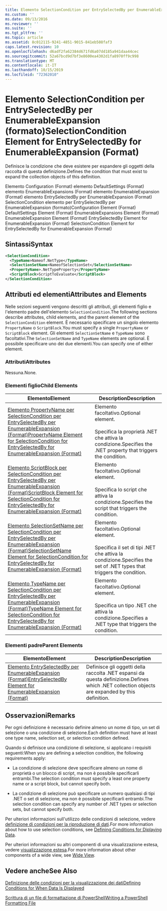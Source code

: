 ```yaml
---
title: Elemento SelectionCondition per EntrySelectedBy per EnumerableExpansion (Format) | Microsoft Docs
ms.custom: ''
ms.date: 09/13/2016
ms.reviewer: ''
ms.suite: ''
ms.tgt_pltfrm: ''
ms.topic: article
ms.assetid: 8c012115-9241-4851-9015-841eb508faf3
caps.latest.revision: 10
ms.openlocfilehash: d6adf2fa62384d671fd6a07dd185a941daa44cec
ms.sourcegitcommit: 52a67bcd9d7bf3e8600ea4302d1fa8970ff9c998
ms.translationtype: MT
ms.contentlocale: it-IT
ms.lasthandoff: 10/15/2019
ms.locfileid: "72362010"
---
```

# <a name="selectioncondition-element-for-entryselectedby-for-enumerableexpansion-format"></a><span data-ttu-id="9c826-102">Elemento SelectionCondition per EntrySelectedBy per EnumerableExpansion (formato)</span><span class="sxs-lookup"><span data-stu-id="9c826-102">SelectionCondition Element for EntrySelectedBy for EnumerableExpansion (Format)</span></span>

<span data-ttu-id="9c826-103">Definisce la condizione che deve esistere per espandere gli oggetti della raccolta di questa definizione.</span><span class="sxs-lookup"><span data-stu-id="9c826-103">Defines the condition that must exist to expand the collection objects of this definition.</span></span>

<span data-ttu-id="9c826-104">Elemento Configuration (Format) elemento DefaultSettings (Format) elemento EnumerableExpansions (Format) elemento EnumerableExpansion (Format) elemento EntrySelectedBy per EnumerableExpansion (Format) SelectionCondition elemento per EntrySelectedBy per EnumerableExpansion (formato)</span><span class="sxs-lookup"><span data-stu-id="9c826-104">Configuration Element (Format) DefaultSettings Element (Format) EnumerableExpansions Element (Format) EnumerableExpansion Element (Format) EntrySelectedBy Element for EnumerableExpansion (Format) SelectionCondition Element for EntrySelectedBy for EnumerableExpansion (Format)</span></span>

## <a name="syntax"></a><span data-ttu-id="9c826-105">Sintassi</span><span class="sxs-lookup"><span data-stu-id="9c826-105">Syntax</span></span>

```xml
<SelectionCondition>
  <TypeName>Nameof.NetType</TypeName>
  <SelectionSetName>NameofSelectionSet</SelectionSetName>
  <PropertyName>.NetTypeProperty</PropertyName>
  <ScriptBlock>ScriptToEvaluate</ScriptBlock>
</SelectionCondition>
```

## <a name="attributes-and-elements"></a><span data-ttu-id="9c826-106">Attributi ed elementi</span><span class="sxs-lookup"><span data-stu-id="9c826-106">Attributes and Elements</span></span>

<span data-ttu-id="9c826-107">Nelle sezioni seguenti vengono descritti gli attributi, gli elementi figlio e l'elemento padre dell'elemento `SelectionCondition`.</span><span class="sxs-lookup"><span data-stu-id="9c826-107">The following sections describe attributes, child elements, and the parent element of the `SelectionCondition` element.</span></span> <span data-ttu-id="9c826-108">È necessario specificare un singolo elemento `PropertyName` o `ScriptBlock`.</span><span class="sxs-lookup"><span data-stu-id="9c826-108">You must specify a single `PropertyName` or `ScriptBlock` element.</span></span> <span data-ttu-id="9c826-109">Gli elementi `SelectionSetName` e `TypeName` sono facoltativi.</span><span class="sxs-lookup"><span data-stu-id="9c826-109">The `SelectionSetName` and `TypeName` elements are optional.</span></span> <span data-ttu-id="9c826-110">È possibile specificare uno dei due elementi.</span><span class="sxs-lookup"><span data-stu-id="9c826-110">You can specify one of either element.</span></span>

### <a name="attributes"></a><span data-ttu-id="9c826-111">Attributi</span><span class="sxs-lookup"><span data-stu-id="9c826-111">Attributes</span></span>

<span data-ttu-id="9c826-112">Nessuna.</span><span class="sxs-lookup"><span data-stu-id="9c826-112">None.</span></span>

### <a name="child-elements"></a><span data-ttu-id="9c826-113">Elementi figlio</span><span class="sxs-lookup"><span data-stu-id="9c826-113">Child Elements</span></span>

|<span data-ttu-id="9c826-114">Elemento</span><span class="sxs-lookup"><span data-stu-id="9c826-114">Element</span></span>|<span data-ttu-id="9c826-115">Description</span><span class="sxs-lookup"><span data-stu-id="9c826-115">Description</span></span>|
|-------------|-----------------|
|[<span data-ttu-id="9c826-116">Elemento PropertyName per SelectionCondition per EntrySelectedBy per EnumerableExpansion (Format)</span><span class="sxs-lookup"><span data-stu-id="9c826-116">PropertyName Element for SelectionCondition for EntrySelectedBy for EnumerableExpansion (Format)</span></span>](./propertyname-element-for-selectioncondition-for-entryselectedby-for-enumerableexpansion-format.md)|<span data-ttu-id="9c826-117">Elemento facoltativo.</span><span class="sxs-lookup"><span data-stu-id="9c826-117">Optional element.</span></span><br /><br /> <span data-ttu-id="9c826-118">Specifica la proprietà .NET che attiva la condizione.</span><span class="sxs-lookup"><span data-stu-id="9c826-118">Specifies the .NET property that triggers the condition.</span></span>|
|[<span data-ttu-id="9c826-119">Elemento ScriptBlock per SelectionCondition per EntrySelectedBy per EnumerableExpansion (Format)</span><span class="sxs-lookup"><span data-stu-id="9c826-119">ScriptBlock Element for SelectionCondition for EntrySelectedBy for EnumerableExpansion (Format)</span></span>](./scriptblock-element-for-selectioncondition-for-entryselectedby-for-enumerableexpansion-format.md)|<span data-ttu-id="9c826-120">Elemento facoltativo.</span><span class="sxs-lookup"><span data-stu-id="9c826-120">Optional element.</span></span><br /><br /> <span data-ttu-id="9c826-121">Specifica lo script che attiva la condizione.</span><span class="sxs-lookup"><span data-stu-id="9c826-121">Specifies the script that triggers the condition.</span></span>|
|[<span data-ttu-id="9c826-122">Elemento SelectionSetName per SelectionCondition per EntrySelectedBy per EnumerableExpansion (Format)</span><span class="sxs-lookup"><span data-stu-id="9c826-122">SelectionSetName Element for SelectionCondition for EntrySelectedBy for EnumerableExpansion (Format)</span></span>](./selectionsetname-element-for-selectioncondition-for-entryselectedby-for-enumerableexpansion-format.md)|<span data-ttu-id="9c826-123">Elemento facoltativo.</span><span class="sxs-lookup"><span data-stu-id="9c826-123">Optional element.</span></span><br /><br /> <span data-ttu-id="9c826-124">Specifica il set di tipi .NET che attiva la condizione.</span><span class="sxs-lookup"><span data-stu-id="9c826-124">Specifies the set of .NET types that triggers the condition.</span></span>|
|[<span data-ttu-id="9c826-125">Elemento TypeName per SelectionCondition per EntrySelectedBy per EnumerableExpansion (Format)</span><span class="sxs-lookup"><span data-stu-id="9c826-125">TypeName Element for SelectionCondition for EntrySelectedBy for EnumerableExpansion (Format)</span></span>](./typename-element-for-selectioncondition-for-entryselectedby-for-enumerableexpansion-format.md)|<span data-ttu-id="9c826-126">Elemento facoltativo.</span><span class="sxs-lookup"><span data-stu-id="9c826-126">Optional element.</span></span><br /><br /> <span data-ttu-id="9c826-127">Specifica un tipo .NET che attiva la condizione.</span><span class="sxs-lookup"><span data-stu-id="9c826-127">Specifies a .NET type that triggers the condition.</span></span>|

### <a name="parent-elements"></a><span data-ttu-id="9c826-128">Elementi padre</span><span class="sxs-lookup"><span data-stu-id="9c826-128">Parent Elements</span></span>

|<span data-ttu-id="9c826-129">Elemento</span><span class="sxs-lookup"><span data-stu-id="9c826-129">Element</span></span>|<span data-ttu-id="9c826-130">Description</span><span class="sxs-lookup"><span data-stu-id="9c826-130">Description</span></span>|
|-------------|-----------------|
|[<span data-ttu-id="9c826-131">Elemento EntrySelectedBy per EnumerableExpansion (Format)</span><span class="sxs-lookup"><span data-stu-id="9c826-131">EntrySelectedBy Element for EnumerableExpansion (Format)</span></span>](./entryselectedby-element-for-enumerableexpansion-format.md)|<span data-ttu-id="9c826-132">Definisce gli oggetti della raccolta .NET espansi da questa definizione.</span><span class="sxs-lookup"><span data-stu-id="9c826-132">Defines which .NET collection objects are expanded by this definition.</span></span>|

## <a name="remarks"></a><span data-ttu-id="9c826-133">Osservazioni</span><span class="sxs-lookup"><span data-stu-id="9c826-133">Remarks</span></span>

<span data-ttu-id="9c826-134">Per ogni definizione è necessario definire almeno un nome di tipo, un set di selezione o una condizione di selezione.</span><span class="sxs-lookup"><span data-stu-id="9c826-134">Each definition must have at least one type name, selection set, or selection condition defined.</span></span>

<span data-ttu-id="9c826-135">Quando si definisce una condizione di selezione, si applicano i requisiti seguenti:</span><span class="sxs-lookup"><span data-stu-id="9c826-135">When you are defining a selection condition, the following requirements apply:</span></span>

- <span data-ttu-id="9c826-136">La condizione di selezione deve specificare almeno un nome di proprietà o un blocco di script, ma non è possibile specificarli entrambi.</span><span class="sxs-lookup"><span data-stu-id="9c826-136">The selection condition must specify a least one property name or a script block, but cannot specify both.</span></span>

- <span data-ttu-id="9c826-137">La condizione di selezione può specificare un numero qualsiasi di tipi .NET o set di selezione, ma non è possibile specificarli entrambi.</span><span class="sxs-lookup"><span data-stu-id="9c826-137">The selection condition can specify any number of .NET types or selection sets, but cannot specify both.</span></span>

<span data-ttu-id="9c826-138">Per ulteriori informazioni sull'utilizzo delle condizioni di selezione, vedere [definizione di condizioni per la riproduzione di dati](./defining-conditions-for-displaying-data.md).</span><span class="sxs-lookup"><span data-stu-id="9c826-138">For more information about how to use selection conditions, see [Defining Conditions for Diplaying Data](./defining-conditions-for-displaying-data.md).</span></span>

<span data-ttu-id="9c826-139">Per ulteriori informazioni su altri componenti di una visualizzazione estesa, vedere [visualizzazione estesa](./creating-a-wide-view.md).</span><span class="sxs-lookup"><span data-stu-id="9c826-139">For more information about other components of a wide view, see [Wide View](./creating-a-wide-view.md).</span></span>

## <a name="see-also"></a><span data-ttu-id="9c826-140">Vedere anche</span><span class="sxs-lookup"><span data-stu-id="9c826-140">See Also</span></span>

[<span data-ttu-id="9c826-141">Definizione delle condizioni per la visualizzazione dei dati</span><span class="sxs-lookup"><span data-stu-id="9c826-141">Defining Conditions for When Data Is Displayed</span></span>](./defining-conditions-for-displaying-data.md)

[<span data-ttu-id="9c826-142">Scrittura di un file di formattazione di PowerShell</span><span class="sxs-lookup"><span data-stu-id="9c826-142">Writing a PowerShell Formatting File</span></span>](./writing-a-powershell-formatting-file.md)

